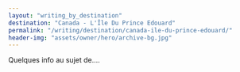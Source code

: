 ```yaml
---
layout: "writing_by_destination"
destination: "Canada - L'Île Du Prince Edouard"
permalink: "/writing/destination/canada-ile-du-prince-edouard/"
header-img: "assets/owner/hero/archive-bg.jpg"
---
```


Quelques info au sujet de....